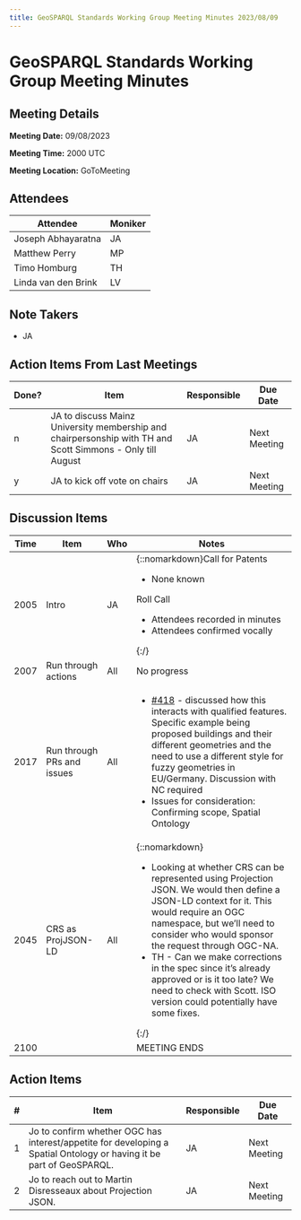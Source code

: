 ```yaml
---
title: GeoSPARQL Standards Working Group Meeting Minutes 2023/08/09
---
```

# GeoSPARQL Standards Working Group Meeting Minutes
## Meeting Details
**Meeting Date:** 09/08/2023

**Meeting Time:** 2000 UTC

**Meeting Location:** GoToMeeting  

## Attendees

| Attendee | Moniker |
| ---- | ---- |
| Joseph Abhayaratna | JA |
| Matthew Perry | MP |
| Timo Homburg | TH |
| Linda van den Brink | LV |

## Note Takers
- JA

## Action Items From Last Meetings

| Done? | Item | Responsible | Due Date |
| ---- | ---- | ---- | --- |
| n | JA to discuss Mainz University membership and chairpersonship with TH and Scott Simmons - Only till August  | JA | Next Meeting |
| y | JA to kick off vote on chairs | JA | Next Meeting |

## Discussion Items

| Time | Item | Who | Notes |
| ---- | ---- | ---- | ---- |
| 2005 | Intro | JA | {::nomarkdown}Call for Patents<ul><li>None known</li></ul>Roll Call<ul><li>Attendees recorded in minutes</li><li>Attendees confirmed vocally</li></ul>{:/} |
| 2007 | Run through actions | All | No progress |
| 2017 | Run through PRs and issues | All | <ul><li>[#418](https://github.com/opengeospatial/ogc-geosparql/pull/418) - discussed how this interacts with qualified features. Specific example being proposed buildings and their different geometries and the need to use a different style for fuzzy geometries in EU/Germany. Discussion with NC required</li><li>Issues for consideration: Confirming scope, Spatial Ontology</li></ul> |
| 2045 | CRS as ProjJSON-LD | All | {::nomarkdown}<ul><li>Looking at whether CRS can be represented using Projection JSON. We would then define a JSON-LD context for it. This would require an OGC namespace, but we’ll need to consider who would sponsor the request through OGC-NA.</li><li>TH - Can we make corrections in the spec since it’s already approved or is it too late? We need to check with Scott. ISO version could potentially have some fixes.</li></ul>{:/} |
| 2100 | | | MEETING ENDS |

## Action Items

| \# | Item | Responsible | Due Date |
| ---- | ---- | ---- | ---- |
| <span name="action_1">1</span> | Jo to confirm whether OGC has interest/appetite for developing a Spatial Ontology or having it be part of GeoSPARQL. | JA | Next Meeting |
| <span name="action_2">2</span> | Jo to reach out to Martin Disresseaux about Projection JSON. | JA | Next Meeting |
